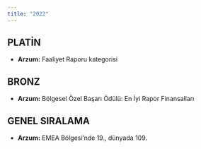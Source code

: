 ```yaml
---
title: "2022"
---
```


## PLATİN

- **Arzum:** Faaliyet Raporu kategorisi

## BRONZ

- **Arzum:** Bölgesel Özel Başarı Ödülü: En İyi Rapor Finansalları

## GENEL SIRALAMA

- **Arzum:** EMEA Bölgesi’nde 19., dünyada 109.
